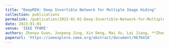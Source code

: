 ```yaml
---
title: "DeepMIH: Deep Invertible Network for Multiple Image Hiding"
collection: publications
permalink: /publication/2023-01-01-Deep-Invertible-Network-for-Multiple-Image-Hiding
date: 2023-01-01
venue: 'IEEE TPAMI'
authors: Zhenyu Guan, Junpeng Jing, Xin Deng, Mai Xu, Lai Jiang, **Zhou Zhang**, Yipeng Li
paperurl: 'https://ieeexplore.ieee.org/abstract/document/9676416'
---
```

